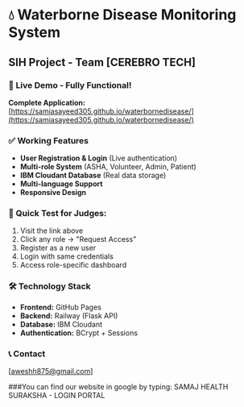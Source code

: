 # 💧 Waterborne Disease Monitoring System
## SIH Project - Team [CEREBRO TECH]

### 🚀 Live Demo - Fully Functional!
**Complete Application:**  
[https://samiasayeed305.github.io/waterbornedisease/](https://samiasayeed305.github.io/waterbornedisease/)

### ✅ Working Features
- **User Registration & Login** (Live authentication)
- **Multi-role System** (ASHA, Volunteer, Admin, Patient)  
- **IBM Cloudant Database** (Real data storage)
- **Multi-language Support**
- **Responsive Design**

### 🎯 Quick Test for Judges:
1. Visit the link above
2. Click any role → "Request Access"
3. Register as a new user
4. Login with same credentials
5. Access role-specific dashboard

### 🛠 Technology Stack
- **Frontend:** GitHub Pages
- **Backend:** Railway (Flask API)
- **Database:** IBM Cloudant
- **Authentication:** BCrypt + Sessions

### 📞 Contact
[aweshh875@gmail.com]

###You can find our website in google by typing:
SAMAJ HEALTH SURAKSHA - LOGIN PORTAL
